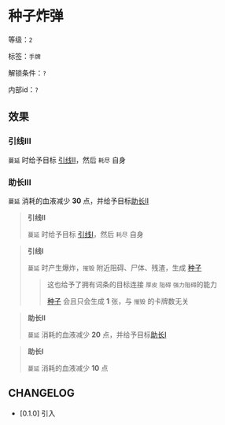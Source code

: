 # 种子炸弹

等级：`2`

标签：`手牌`

解锁条件：`?`

内部id：`?`

## 效果

### 引线III

`蔓延` 时给予目标 [引线II](#引线II)，然后 `耗尽` 自身

### 助长III

`蔓延` 消耗的血液减少 **30** 点，并给予目标[助长II](#助长II)

> **引线II**
>
> `蔓延` 时给予目标 [引线I](#引线I)，然后 `耗尽` 自身

> **引线I**
>
> `蔓延` 时产生爆炸，`摧毁` 附近阻碍、尸体、残渣，生成 [种子](种子.md)
>> 这也给予了拥有词条的目标连接 `厚皮` `阻碍` `强力阻碍`的能力
>>
>> [种子](种子.md) 会且只会生成 **1** 张，与 `摧毁` 的卡牌数无关

> **助长II**
>
> `蔓延` 消耗的血液减少 **20** 点，并给予目标[助长I](#助长I)

> **助长I**
>
> `蔓延` 消耗的血液减少 **10** 点

## CHANGELOG

- [0.1.0] 引入
